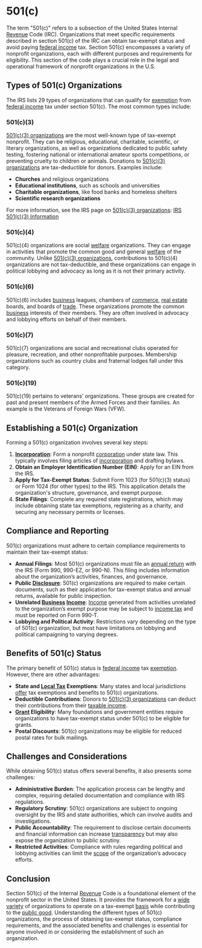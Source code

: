 # 501(c)

The term "501(c)" refers to a subsection of the United States Internal [Revenue](../r/revenue.md) Code (IRC). Organizations that meet specific requirements described in section 501(c) of the IRC can obtain tax-exempt status and avoid paying [federal income](../f/federal_income.md) tax. Section 501(c) encompasses a variety of nonprofit organizations, each with different purposes and requirements for eligibility. This section of the code plays a crucial role in the legal and operational framework of nonprofit organizations in the U.S.

## Types of 501(c) Organizations

The IRS lists 29 types of organizations that can qualify for [exemption](../e/exemption.md) from [federal income](../f/federal_income.md) tax under section 501(c). The most common types include:

### 501(c)(3)
[501(c)(3) organizations](../1/501(c)(3)_organizations.md) are the most well-known type of tax-exempt nonprofit. They can be religious, educational, charitable, scientific, or literary organizations, as well as organizations dedicated to public safety testing, fostering national or international amateur sports competitions, or preventing cruelty to children or animals. Donations to [501(c)(3) organizations](../1/501(c)(3)_organizations.md) are tax-deductible for donors. Examples include:

- **Churches** and religious organizations
- **Educational institutions**, such as schools and universities
- **Charitable organizations**, like food banks and homeless shelters
- **Scientific research organizations**

For more information, see the IRS page on [501(c)(3) organizations](../1/501(c)(3)_organizations.md): [IRS 501(c)(3) Information](https://www.irs.gov/charities-non-profits/charitable-organizations)

### 501(c)(4)
501(c)(4) organizations are social [welfare](../w/welfare.md) organizations. They can engage in activities that promote the common good and general [welfare](../w/welfare.md) of the community. Unlike [501(c)(3) organizations](../1/501(c)(3)_organizations.md), contributions to 501(c)(4) organizations are not tax-deductible, and these organizations can engage in political lobbying and advocacy as long as it is not their primary activity.

### 501(c)(6)
501(c)(6) includes [business](../b/business.md) leagues, chambers of [commerce](../c/commerce.md), [real estate](../r/real_estate.md) boards, and boards of [trade](../t/trade.md). These organizations promote the common [business](../b/business.md) interests of their members. They are often involved in advocacy and lobbying efforts on behalf of their members.

### 501(c)(7)
501(c)(7) organizations are social and recreational clubs operated for pleasure, recreation, and other nonprofitable purposes. Membership organizations such as country clubs and fraternal lodges fall under this category.

### 501(c)(19)
501(c)(19) pertains to veterans’ organizations. These groups are created for past and present members of the Armed Forces and their families. An example is the Veterans of Foreign Wars (VFW).

## Establishing a 501(c) Organization

Forming a 501(c) organization involves several key steps:

1. **[Incorporation](../i/incorporation.md)**: Form a nonprofit [corporation](../c/corporation.md) under state law. This typically involves filing articles of [incorporation](../i/incorporation.md) and drafting bylaws.
2. **Obtain an Employer Identification Number (EIN)**: Apply for an EIN from the IRS.
3. **Apply for Tax-Exempt Status**: Submit Form 1023 (for 501(c)(3) status) or Form 1024 (for other types) to the IRS. This application details the organization's structure, governance, and exempt purpose.
4. **State Filings**: Complete any required state registrations, which may include obtaining state tax exemptions, registering as a charity, and securing any necessary permits or licenses.

## Compliance and Reporting

501(c) organizations must adhere to certain compliance requirements to maintain their tax-exempt status:

- **Annual Filings**: Most 501(c) organizations must file an [annual return](../a/annual_return.md) with the IRS (Form 990, 990-EZ, or 990-N). This filing includes information about the organization’s activities, finances, and governance.
- **Public [Disclosure](../d/disclosure.md)**: 501(c) organizations are required to make certain documents, such as their application for tax-exempt status and annual returns, available for public inspection.
- **Unrelated [Business](../b/business.md) [Income](../i/income.md)**: [Income](../i/income.md) generated from activities unrelated to the organization’s exempt purpose may be subject to [income tax](../i/income_tax.md) and must be reported on Form 990-T.
- **Lobbying and Political Activity**: Restrictions vary depending on the type of 501(c) organization, but most have limitations on lobbying and political campaigning to varying degrees.

## Benefits of 501(c) Status

The primary benefit of 501(c) status is [federal income](../f/federal_income.md) tax [exemption](../e/exemption.md). However, there are other advantages:

- **State and [Local Tax](../l/local_tax.md) Exemptions**: Many states and local jurisdictions [offer](../o/offer.md) tax exemptions and benefits to 501(c) organizations.
- **Deductible Contributions**: Donors to [501(c)(3) organizations](../1/501(c)(3)_organizations.md) can deduct their contributions from their [taxable income](../t/taxable_income.md).
- **[Grant](../g/grant.md) Eligibility**: Many foundations and government entities require organizations to have tax-exempt status under 501(c) to be eligible for grants.
- **Postal Discounts**: 501(c) organizations may be eligible for reduced postal rates for bulk mailings.

## Challenges and Considerations

While obtaining 501(c) status offers several benefits, it also presents some challenges:

- **Administrative Burden**: The application process can be lengthy and complex, requiring detailed documentation and compliance with IRS regulations.
- **Regulatory Scrutiny**: 501(c) organizations are subject to ongoing oversight by the IRS and state authorities, which can involve audits and investigations.
- **Public Accountability**: The requirement to disclose certain documents and financial information can increase [transparency](../t/transparency.md) but may also expose the organization to public scrutiny.
- **Restricted Activities**: Compliance with rules regarding political and lobbying activities can limit the [scope](../s/scope.md) of the organization’s advocacy efforts.

## Conclusion

Section 501(c) of the Internal [Revenue](../r/revenue.md) Code is a foundational element of the nonprofit sector in the United States. It provides the framework for a [wide variety](../w/wide_variety.md) of organizations to operate on a tax-exempt [basis](../b/basis.md) while contributing to the [public good](../p/public_good.md). Understanding the different types of 501(c) organizations, the process of obtaining tax-exempt status, compliance requirements, and the associated benefits and challenges is essential for anyone involved in or considering the establishment of such an organization.
